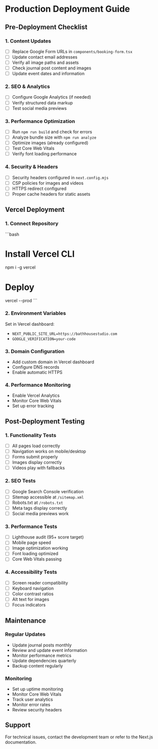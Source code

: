 # Production Deployment Guide

## Pre-Deployment Checklist

### 1. Content Updates
- [ ] Replace Google Form URLs in `components/booking-form.tsx`
- [ ] Update contact email addresses
- [ ] Verify all image paths and assets
- [ ] Check journal post content and images
- [ ] Update event dates and information

### 2. SEO & Analytics
- [ ] Configure Google Analytics (if needed)
- [ ] Verify structured data markup
- [ ] Test social media previews

### 3. Performance Optimization
- [ ] Run `npm run build` and check for errors
- [ ] Analyze bundle size with `npm run analyze`
- [ ] Optimize images (already configured)
- [ ] Test Core Web Vitals
- [ ] Verify font loading performance

### 4. Security & Headers
- [ ] Security headers configured in `next.config.mjs`
- [ ] CSP policies for images and videos
- [ ] HTTPS redirect configured
- [ ] Proper cache headers for static assets

## Vercel Deployment

### 1. Connect Repository
\`\`\`bash
# Install Vercel CLI
npm i -g vercel

# Deploy
vercel --prod
\`\`\`

### 2. Environment Variables
Set in Vercel dashboard:
- `NEXT_PUBLIC_SITE_URL=https://bathhousestudio.com`
- `GOOGLE_VERIFICATION=your-code`

### 3. Domain Configuration
- Add custom domain in Vercel dashboard
- Configure DNS records
- Enable automatic HTTPS

### 4. Performance Monitoring
- Enable Vercel Analytics
- Monitor Core Web Vitals
- Set up error tracking

## Post-Deployment Testing

### 1. Functionality Tests
- [ ] All pages load correctly
- [ ] Navigation works on mobile/desktop
- [ ] Forms submit properly
- [ ] Images display correctly
- [ ] Videos play with fallbacks

### 2. SEO Tests
- [ ] Google Search Console verification
- [ ] Sitemap accessible at `/sitemap.xml`
- [ ] Robots.txt at `/robots.txt`
- [ ] Meta tags display correctly
- [ ] Social media previews work

### 3. Performance Tests
- [ ] Lighthouse audit (95+ score target)
- [ ] Mobile page speed
- [ ] Image optimization working
- [ ] Font loading optimized
- [ ] Core Web Vitals passing

### 4. Accessibility Tests
- [ ] Screen reader compatibility
- [ ] Keyboard navigation
- [ ] Color contrast ratios
- [ ] Alt text for images
- [ ] Focus indicators

## Maintenance

### Regular Updates
- Update journal posts monthly
- Review and update event information
- Monitor performance metrics
- Update dependencies quarterly
- Backup content regularly

### Monitoring
- Set up uptime monitoring
- Monitor Core Web Vitals
- Track user analytics
- Monitor error rates
- Review security headers

## Support
For technical issues, contact the development team or refer to the Next.js documentation.
